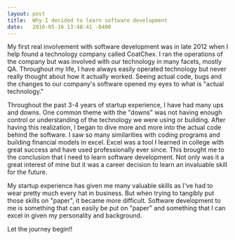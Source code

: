 ```yaml
---
layout: post
title:  Why I decided to learn software development
date:   2016-05-16 13:48:41 -0400
---
```



My first real involvement with software development was in late 2012 when I help found a technology company called CoatChex. I ran the operations of the company but was involved with our technology in many facets, mostly QA. Throughout my life, I have always easily operated technology but never really thought about how it actually worked. Seeing actual code, bugs and the changes to our company's software opened my eyes to what is "actual technology."

Throughout the past 3-4 years of startup experience, I have had many ups and downs. One common theme with the "downs" was not having enough control or understanding of the technology we were using or building. After having this realization, I began to dive more and more into the actual code behind the software. I saw so many similarities with coding programs and building financial models in excel. Excel was a tool I learned in college with great success and have used professionally ever since. This brought me to the conclusion that I need to learn software development. Not only was it a great interest of mine but it was a career decision to learn an invaluable skill for the future. 

My startup experience has given me many valuable skills as I've had to wear pretty much every hat in business. But when trying to tangibly put those skills on "paper", it became more difficult. Software development to me is something that can easily be put on "paper" and something that I can excel in given my personality and background. 

Let the journey begin!! 


